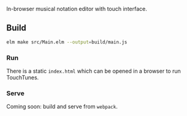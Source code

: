 In-browser musical notation editor with touch interface.

## Build

```sh
elm make src/Main.elm --output=build/main.js
```

### Run

There is a static `index.html` which can be opened in a browser to
run TouchTunes.

### Serve

Coming soon: build and serve from `webpack`.
